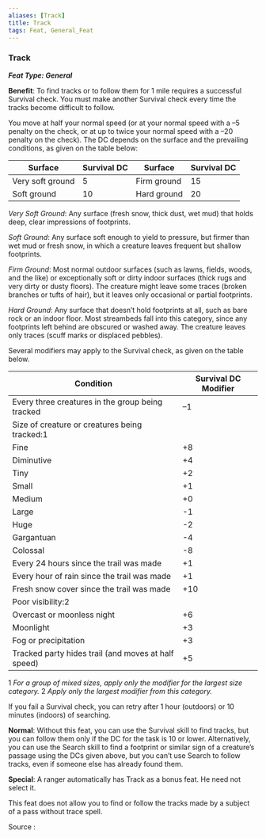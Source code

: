 ```yaml
---
aliases: [Track]
title: Track
tags: Feat, General_Feat
---
```

### Track 
***Feat Type: General***

**Benefit**: To find tracks or to follow them for 1 mile requires a successful Survival check. You must make another Survival check every time the tracks become difficult to follow.

You move at half your normal speed (or at your normal speed with a –5 penalty on the check, or at up to twice your normal speed with a –20 penalty on the check). The DC depends on the surface and the prevailing conditions, as given on the table below:

|Surface|Survival DC|Surface|Survival DC|
|---|---|---|---|
|Very soft ground|5|Firm ground|15|
|Soft ground|10|Hard ground|20|

_Very Soft Ground_: Any surface (fresh snow, thick dust, wet mud) that holds deep, clear impressions of footprints.

_Soft Ground_: Any surface soft enough to yield to pressure, but firmer than wet mud or fresh snow, in which a creature leaves frequent but shallow footprints.

_Firm Ground_: Most normal outdoor surfaces (such as lawns, fields, woods, and the like) or exceptionally soft or dirty indoor surfaces (thick rugs and very dirty or dusty floors). The creature might leave some traces (broken branches or tufts of hair), but it leaves only occasional or partial footprints.

_Hard Ground_: Any surface that doesn’t hold footprints at all, such as bare rock or an indoor floor. Most streambeds fall into this category, since any footprints left behind are obscured or washed away. The creature leaves only traces (scuff marks or displaced pebbles).

Several modifiers may apply to the Survival check, as given on the table below.

|Condition|Survival DC Modifier|
|---|---|
|Every three creatures in the group being tracked|–1|
|Size of creature or creatures being tracked:1||
|Fine|+8|
|Diminutive|+4|
|Tiny|+2|
|Small|+1|
|Medium|+0|
|Large|-1|
|Huge|-2|
|Gargantuan|-4|
|Colossal|-8|
|Every 24 hours since the trail was made|+1|
|Every hour of rain since the trail was made|+1|
|Fresh snow cover since the trail was made|+10|
|Poor visibility:2||
|Overcast or moonless night|+6|
|Moonlight|+3|
|Fog or precipitation|+3|
|Tracked party hides trail (and moves at half speed)|+5|

1 _For a group of mixed sizes, apply only the modifier for the largest size category._
2 _Apply only the largest modifier from this category._

If you fail a Survival check, you can retry after 1 hour (outdoors) or 10 minutes (indoors) of searching.

**Normal**: Without this feat, you can use the Survival skill to find tracks, but you can follow them only if the DC for the task is 10 or lower. Alternatively, you can use the Search skill to find a footprint or similar sign of a creature’s passage using the DCs given above, but you can’t use Search to follow tracks, even if someone else has already found them.

**Special**: A ranger automatically has Track as a bonus feat. He need not select it.

This feat does not allow you to find or follow the tracks made by a subject of a pass without trace spell.


Source :